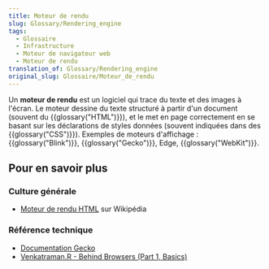 ```yaml
---
title: Moteur de rendu
slug: Glossary/Rendering_engine
tags:
  - Glossaire
  - Infrastructure
  - Moteur de navigateur web
  - Moteur de rendu
translation_of: Glossary/Rendering_engine
original_slug: Glossaire/Moteur_de_rendu
---
```


Un **moteur de rendu** est un logiciel qui trace du texte et des images à l'écran. Le moteur dessine du texte structuré à partir d'un document (souvent du {{glossary("HTML")}}), et le met en page correctement en se basant sur les déclarations de styles données (souvent indiquées dans des {{glossary("CSS")}}). Exemples de moteurs d'affichage : {{glossary("Blink")}}, {{glossary("Gecko")}}, Edge, {{glossary("WebKit")}}.

## Pour en savoir plus

### Culture générale

- [Moteur de rendu HTML](https://fr.wikipedia.org/wiki/Moteur_de_rendu_HTML) sur Wikipédia

### Référence technique

- [Documentation Gecko](/fr/docs/Gecko)
- [Venkatraman.R - Behind Browsers (Part 1, Basics)](https://medium.com/@ramsunvtech/behind-browser-basics-part-1-b733e9f3c0e6)
